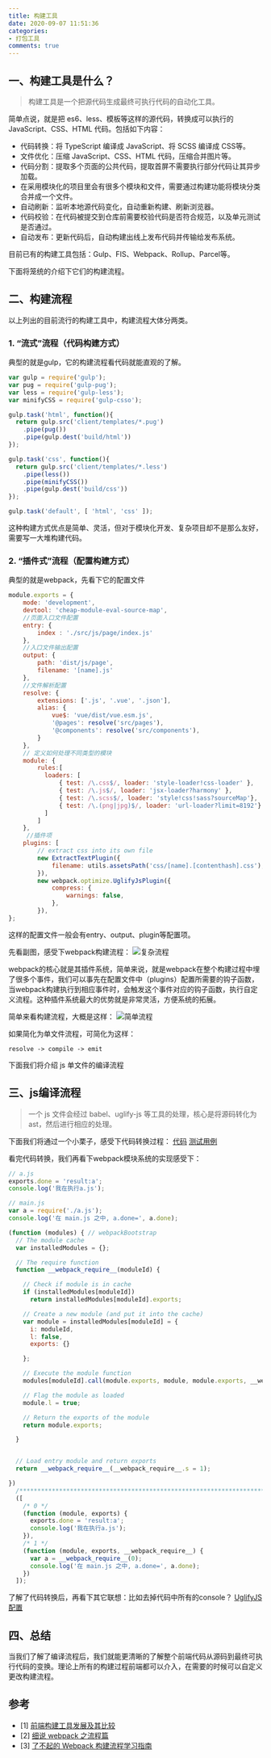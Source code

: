 ```yaml
---
title: 构建工具
date: 2020-09-07 11:51:36
categories:
- 打包工具
comments: true
---
```




## 一、构建工具是什么？
> 构建工具是一个把源代码生成最终可执行代码的自动化工具。
>

简单点说，就是把 es6、less、模板等这样的源代码，转换成可以执行的 JavaScript、CSS、HTML 代码。包括如下内容：
* 代码转换：将 TypeScript 编译成 JavaScript、将 SCSS 编译成 CSS等。
* 文件优化：压缩 JavaScript、CSS、HTML 代码，压缩合并图片等。
* 代码分割：提取多个页面的公共代码，提取首屏不需要执行部分代码让其异步加载。
* 在采用模块化的项目里会有很多个模块和文件，需要通过构建功能将模块分类合并成一个文件。
* 自动刷新：监听本地源代码变化，自动重新构建、刷新浏览器。
* 代码校验：在代码被提交到仓库前需要校验代码是否符合规范，以及单元测试是否通过。
* 自动发布：更新代码后，自动构建出线上发布代码并传输给发布系统。

目前已有的构建工具包括：Gulp、FIS、Webpack、Rollup、Parcel等。

下面将笼统的介绍下它们的构建流程。



## 二、构建流程

以上列出的目前流行的构建工具中，构建流程大体分两类。
### 1. “流式”流程（代码构建方式）
典型的就是gulp，它的构建流程看代码就能直观的了解。
```js
var gulp = require('gulp');
var pug = require('gulp-pug');
var less = require('gulp-less');
var minifyCSS = require('gulp-csso');

gulp.task('html', function(){
  return gulp.src('client/templates/*.pug')
    .pipe(pug())
    .pipe(gulp.dest('build/html'))
});

gulp.task('css', function(){
  return gulp.src('client/templates/*.less')
    .pipe(less())
    .pipe(minifyCSS())
    .pipe(gulp.dest('build/css'))
});

gulp.task('default', [ 'html', 'css' ]);
```
这种构建方式优点是简单、灵活，但对于模块化开发、复杂项目却不是那么友好，需要写一大堆构建代码。

### 2. “插件式”流程（配置构建方式）
典型的就是webpack，先看下它的配置文件
```js
module.exports = {
  	mode: 'development',
  	devtool: 'cheap-module-eval-source-map',
    //页面入口文件配置
    entry: {
        index : './src/js/page/index.js'
    },
    //入口文件输出配置
    output: {
        path: 'dist/js/page',
        filename: '[name].js'
    },
    //文件解析配置
    resolve: {
        extensions: ['.js', '.vue', '.json'],
        alias: {
            vue$: 'vue/dist/vue.esm.js',
            '@pages': resolve('src/pages'),
            '@components': resolve('src/components'),
        }
    },
    // 定义如何处理不同类型的模块
    module: {
  		rules:[
          loaders: [
              { test: /\.css$/, loader: 'style-loader!css-loader' },
              { test: /\.js$/, loader: 'jsx-loader?harmony' },
              { test: /\.scss$/, loader: 'style!css!sass?sourceMap'},
              { test: /\.(png|jpg)$/, loader: 'url-loader?limit=8192'}
          ]
        ]
    },
     //插件项
    plugins: [
        // extract css into its own file
        new ExtractTextPlugin({
            filename: utils.assetsPath('css/[name].[contenthash].css'),
        }),
        new webpack.optimize.UglifyJsPlugin({
            compress: {
                warnings: false,
            },
        }),
};
```
这样的配置文件一般会有entry、output、plugin等配置项。

先看副图，感受下webpack构建流程：
![复杂流程](https://img.alicdn.com/tps/TB1GVGFNXXXXXaTapXXXXXXXXXX-4436-4244.jpg)

webpack的核心就是其插件系统，简单来说，就是webpack在整个构建过程中埋了很多个事件，我们可以事先在配置文件中（plugins）配置所需要的钩子函数，当webpack构建执行到相应事件时，会触发这个事件对应的钩子函数，执行自定义流程。这种插件系统最大的优势就是非常灵活，方便系统的拓展。

简单来看构建流程，大概是这样：
![简单流程](https://image-static.segmentfault.com/168/815/1688153508-177ae30e37fc5f67_articlex)

如果简化为单文件流程，可简化为这样：
```
resolve -> compile -> emit
```

下面我们将介绍 js 单文件的编译流程



## 三、js编译流程

> 一个 js 文件会经过 babel、uglify-js 等工具的处理，核心是将源码转化为 ast，然后进行相应的处理。
>

下面我们将通过一个小栗子，感受下代码转换过程：
[代码](https://github.com/starkwang/the-super-tiny-compiler-cn/blob/master/super-tiny-compiler-chinese.js)
[测试用例](https://github.com/starkwang/the-super-tiny-compiler-cn/blob/master/test.js)

看完代码转换，我们再看下webpack模块系统的实现感受下：
```js
// a.js
exports.done = 'result:a';
console.log('我在执行a.js');

// main.js
var a = require('./a.js');
console.log('在 main.js 之中, a.done=', a.done);

(function (modules) { // webpackBootstrap
  // The module cache
  var installedModules = {};

  // The require function
  function __webpack_require__(moduleId) {

    // Check if module is in cache
    if (installedModules[moduleId])
      return installedModules[moduleId].exports;

    // Create a new module (and put it into the cache)
    var module = installedModules[moduleId] = {
      i: moduleId,
      l: false,
      exports: {}

    };

    // Execute the module function
    modules[moduleId].call(module.exports, module, module.exports, __webpack_require__);

    // Flag the module as loaded
    module.l = true;

    // Return the exports of the module
    return module.exports;

  }


  // Load entry module and return exports
  return __webpack_require__(__webpack_require__.s = 1);

})
  /************************************************************************/
  ([
    /* 0 */
    (function (module, exports) {
      exports.done = 'result:a';
      console.log('我在执行a.js');
    }),
    /* 1 */
    (function (module, exports, __webpack_require__) {
      var a = __webpack_require__(0);
      console.log('在 main.js 之中, a.done=', a.done);
    })
  ]);
```

了解了代码转换后，再看下其它联想：比如去掉代码中所有的console？
[UglifyJS配置](https://github.com/mishoo/UglifyJS/tree/harmony#compress-options)



## 四、总结

当我们了解了编译流程后，我们就能更清晰的了解整个前端代码从源码到最终可执行代码的变换。理论上所有的构建过程前端都可以介入，在需要的时候可以自定义更改构建流程。



## 参考

- [1] [前端构建工具发展及其比较](https://blog.zhangbing.site/2018/04/23/%E5%89%8D%E7%AB%AF%E6%9E%84%E5%BB%BA%E5%B7%A5%E5%85%B7%E5%8F%91%E5%B1%95%E5%8F%8A%E5%85%B6%E6%AF%94%E8%BE%83/)
- [2] [细说 webpack 之流程篇](https://developer.aliyun.com/article/61047)
- [3] [了不起的 Webpack 构建流程学习指南](https://segmentfault.com/a/1190000022991056)
